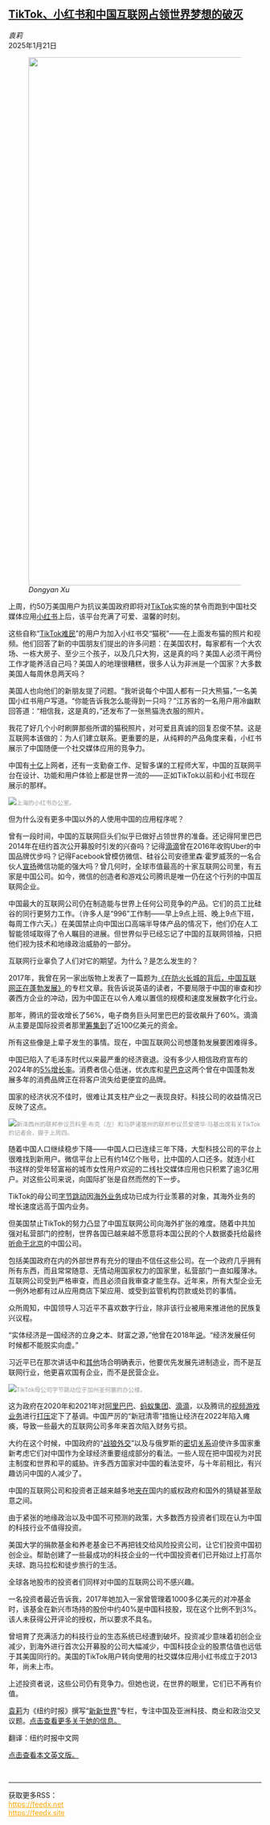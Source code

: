 <!--1737428822000-->
[TikTok、小红书和中国互联网占领世界梦想的破灭](https://cn.nytimes.com/business/20250121/tiktok-red-note-china-internet/)
------

<address>袁莉</address><time pudate="2025-01-21 10:45:12" datetime="2025-01-21 10:45:12">2025年1月21日</time><figure><img src="https://images.weserv.nl/?url=static01.nyt.com/images/2025/01/19/business/00nw-tiktok/00nw-tiktok-master1050.jpg" width="1050" height="1050"><figcaption> <cite>Dongyan Xu</cite></figcaption></figure><section><p>上周，约50万美国用户为抗议美国政府即将对<a href="https://cn.nytimes.com/technology/20250120/what-we-know-tiktok/">TikTok</a>实施的禁令而跑到中国社交媒体应用<a href="https://cn.nytimes.com/culture/20250117/tiktok-red-note-china/">小红书</a>上后，该平台充满了可爱、温馨的时刻。</p><p>这些自称“<a href="https://cn.nytimes.com/technology/20250115/tiktok-rednote-xiaohongshu-app/">TikTok难民</a>”的用户为加入小红书交“猫税”——在上面发布猫的照片和视频。他们回答了新的中国朋友们提出的许多问题：在美国农村，每家都有一个大农场、一栋大房子、至少三个孩子，以及几只大狗，这是真的吗？美国人必须干两份工作才能养活自己吗？美国人的地理很糟糕，很多人认为非洲是一个国家？大多数美国人每周休息两天吗？</p><p>美国人也向他们的新朋友提了问题。“我听说每个中国人都有一只大熊猫，”一名美国小红书用户写道。“你能告诉我怎么能得到一只吗？”江苏省的一名用户用冷幽默回答道：“相信我，这是真的，”还发布了一张熊猫洗衣服的照片。</p><p>我花了好几个小时刷屏那些所谓的猫税照片，对可爱且真诚的回复忍俊不禁。这是互联网本该做的：为人们建立联系。更重要的是，从纯粹的产品角度来看，小红书展示了中国随便一个社交媒体应用的竞争力。</p><p>中国有<a rel="noopener noreferrer" target="_blank" href="https://www.cac.gov.cn/2024-03/25/c_1713038218396702.htm">十亿</a>上网者，还有一支勤奋工作、足智多谋的工程师大军，中国的互联网平台在设计、功能和用户体验上都是世界一流的——正如TikTok以前和<b></b>小红书现在展示的那样。</p><p><img src="https://images.weserv.nl/?url=static01.nyt.com/images/2025/01/17/multimedia/00newworld-01-jkfv/00newworld-01-jkfv-master1050.jpg"><small style="color: #999;">上海的小红书办公室。</small></p><p>但为什么没有更多中国以外的人使用中国的应用程序呢？</p><p>曾有一段时间，中国的互联网巨头们似乎已做好占领世界的准备。还记得阿里巴巴2014年在纽约首次公开募股时引发的兴奋吗？记得<a href="https://cn.nytimes.com/technology/20160801/china-didi-uber/">滴滴</a>曾在2016年收购Uber的中国品牌优步吗？记得Facebook曾模仿微信、硅谷公司安德里森·霍罗威茨的一名合伙人<a rel="noopener noreferrer" target="_blank" href="https://a16z.com/when-one-app-rules-them-all-the-case-of-wechat-and-mobile-in-china/">宣扬</a>微信功能的强大吗？曾几何时，全球市值最高的十家互联网公司里，有五家是中国公司。如今，微信的创造者和游戏公司腾讯是唯一仍在这个行列的中国互联网企业。</p><p>中国最大的互联网公司仍在制造能与世界上任何公司竞争的产品。它们的员工比硅谷的同行更努力工作。（许多人是“996”工作制——早上9点上班、晚上9点下班，每周工作六天。）在美国禁止向中国出口高端半导体产品的情况下，他们仍在人工智能领域取得了令人瞩目的进展。但世界似乎已经忘记了中国的互联网领袖，只把他们视为技术和地缘政治威胁的一部分。</p><p>互联网行业辜负了人们对它的期望。为什么？是怎么发生的？</p><p>2017年，我曾在另一家出版物上发表了一篇题为<a rel="noopener noreferrer" target="_blank" href="https://www.wsj.com/articles/behind-the-great-firewall-the-chinese-internet-is-booming-1496914383" title="Link: https://www.wsj.com/articles/behind-the-great-firewall-the-chinese-internet-is-booming-1496914383">《在防火长城的背后，中国互联网正在蓬勃发展》</a>的专栏文章。我告诉说英语的读者，不要局限于中国的审查和抄袭西方企业的冲动，因为中国正在以令人难以置信的规模和速度发展数字化行业。</p><p>那年，腾讯的营收增长了56%，电子商务巨头阿里巴巴的营收飙升了60%。滴滴从主要是国际投资者那里<a href="https://cn.nytimes.com/business/20171222/didi-chuxing-softbank-uber/">筹集到</a>了近100亿美元的资金。</p><p>所有这些像是上辈子发生的事情。现在，中国互联网公司想蓬勃发展要困难得多。</p><p>中国已陷入了毛泽东时代以来最严重的经济衰退。没有多少人相信政府宣布的2024年的<a href="https://cn.nytimes.com/business/20250117/china-economy-2024-gdp/">5%增长率</a>。消费者信心低迷，优衣库和<a href="https://cn.nytimes.com/china/20241220/starbucks-china/">星巴克</a>这两个曾在中国蓬勃发展多年的消费品牌正在将客户流失给更便宜的品牌。</p><p>国家的经济状况不佳时，很难让其支柱产业之一表现良好。科技公司的收益情况已反映了这点。</p><p><img src="https://images.weserv.nl/?url=static01.nyt.com/images/2025/01/17/multimedia/00newworld-02-jkfv/00newworld-02-jkfv-master1050.jpg"><small style="color: #999;">新泽西州的联邦参议员科里·布克（左）和马萨诸塞州的联邦参议员爱德华·马基出席有关TikTok的记者会，摄于上周四。</small></p><p>随着中国人口继续稳步下降——中国人口已连续三年下降，大型科技公司的平台上很难找到新用户。微信平台上已有约14亿个账号，比中国的人口还多。就连小红书这样的受年轻富裕的城市女性用户欢迎的二线社交媒体应用也只积累了逾3亿用户。对这些公司来说，向国际扩张是自然而然的下一步。</p><p>TikTok的母公司<a href="https://www.nytimes.com/2025/01/17/technology/tiktok-ban-bytedance.html" title="Link: https://www.nytimes.com/2025/01/17/technology/tiktok-ban-bytedance.html">字节跳动</a>因<a href="https://www.nytimes.com/2024/10/30/business/tiktok-bytedance-tokopedia-indonesia.html">海外业务</a>成功已成为行业羡慕的对象，其海外业务的增长速度远高于国内业务。</p><p>但美国禁止TikTok的努力凸显了中国互联网公司向海外扩张的难度。随着中共加强对私营部门的控制，世界各国已越来越不愿意将本国公民的个人数据委托给最终<a href="https://cn.nytimes.com/technology/20210719/what-china-expects-from-businesses-total-surrender/">听命于北京</a>的中国公司。</p><p>包括美国政府在内的外部世界有充分的理由不信任这些公司。在一个政府几乎拥有所有东西，而且常常随意、无情动用国家权力的国家里，私营部门一直如履薄冰。互联网公司受到严格审查，而且必须自我审查才能生存。近年来，所有大型企业无一例外地都有过从应用商店下架应用、或受到监管机构罚款或处罚的事情。</p><p>众所周知，中国领导人习近平不喜欢数字行业，除非该行业被用来推进他的民族复兴议程。</p><p>“实体经济是一国经济的立身之本、财富之源，”他曾在2018年<a rel="noopener noreferrer" target="_blank" href="https://www.gov.cn/xinwen/2018-10/25/content_5334458.htm">说</a>。“经济发展任何时候都不能脱实向虚。”</p><p>习近平已在那次讲话中和<a rel="noopener noreferrer" target="_blank" href="http://www.xinhuanet.com/politics/xxjxs/2019-09/18/c_1125007812.htm">其他</a>场合明确表示，他要优先发展先进制造业，而不是互联网行业，他更喜欢国有企业，而不是民营企业。</p><p><img src="https://images.weserv.nl/?url=static01.nyt.com/images/2025/01/17/multimedia/00newworld-03-jkfv/00newworld-03-jkfv-master1050.jpg"><small style="color: #999;">TikTok母公司字节跳动位于加州圣何塞的办公楼。</small></p><p>这为政府在2020年和2021年对<a href="https://cn.nytimes.com/technology/20210412/china-alibaba-monopoly-fine/">阿里巴巴</a>、<a href="https://cn.nytimes.com/technology/20210413/ant-group-alibaba-china/">蚂蚁集团</a>、<a href="https://cn.nytimes.com/technology/20210830/china-didi-crackdown/">滴滴</a>，以及腾讯的<a href="https://cn.nytimes.com/business/20240124/china-online-video-games/">视频游戏业务</a>进行<a href="https://cn.nytimes.com/business/20220106/china-tech-internet-crackdown-layoffs/">打压</a>定下了基调。中国严厉的“新冠清零”措施让经济在2022年陷入瘫痪，导致一些最大的互联网公司多年来首次陷入财务亏损。</p><p>大约在这个时候，中国政府的“<a href="https://cn.nytimes.com/china/20210707/china-diplomacy-twitter/">战狼外交</a>”以及与俄罗斯的<a href="https://cn.nytimes.com/world/20240515/putin-china-xi/">密切关系</a>迫使许多国家重新考虑它们对中国作为全球经济重要组成部分的看法。一些人现在把中国视为对民主制度和世界和平的威胁。许多西方国家对中国的看法变坏，与十年前相比，有兴趣访问中国的人减少了。</p><p>中国的互联网公司和投资者正越来越多地<a href="https://cn.nytimes.com/business/20240521/china-companies-tiktok-overseas/">夹在</a>国内的威权政府和国外的猜疑甚至敌意之间。</p><p>由于紧张的地缘政治以及中国不可预测的政策，大多数西方投资者们现在认为中国的科技行业不值得投资。</p><p>美国大学的捐款基金和养老基金已不再把钱交给风险投资公司，让它们投资中国初创企业。帮助创建了一些最成功的科技企业的一代中国投资者们已开始过上打高尔夫球、跑马拉松和徒步旅行的生活。</p><p>全球各地股市的投资者们同样对中国的互联网公司不感兴趣。</p><p>一名投资者最近告诉我，2017年她加入一家曾管理着1000多亿美元的对冲基金时，该基金在新兴市场持的股份中约40%是中国科技股，现在这个比例不到3%。该人未获得公开评论的授权，所以要求不具名。</p><p>曾培育了充满活力的科技行业的生态系统已经遭到破坏。投资减少意味着初创企业减少，到海外进行首次公开募股的公司大幅减少，中国科技企业的股票估值也远低于其美国同行的。美国的TikTok用户转向使用的社交媒体应用小红书成立于2013年，尚未上市。</p><p>上述投资者说，这些公司仍有竞争力。但她也说，在世界的眼里，它们已不再有价值。</p></section><footer><p><a rel="nofollow" target="_blank" href="https://www.nytimes.com/by/li-yuan">袁莉</a>为《纽约时报》撰写“<a rel="nofollow" target="_blank" href="https://cn.nytimes.com/topic/20180823/the-new-new-world/">新新世界</a>”专栏，专注中国及亚洲科技、商业和政治交叉议题。<a rel="nofollow" target="_blank" href="https://www.nytimes.com/by/li-yuan">点击查看更多关于她的信息。</a></p><p>翻译：纽约时报中文网</p><p><a rel="nofollow" target="_blank" href="https://www.nytimes.com/2025/01/20/business/tiktok-red-note-china-internet.html">点击查看本文英文版。</a></p></footer><br><hr><div>获取更多RSS：<br><a href="https://feedx.net" style="color:orange" target="_blank">https://feedx.net</a> <br><a href="https://feedx.site" style="color:orange" target="_blank">https://feedx.site</a><br></div>
